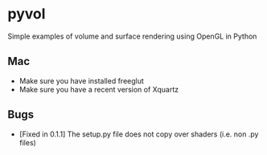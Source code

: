 # pyvol
Simple examples of volume and surface rendering using OpenGL in Python


## Mac

- Make sure you have installed freeglut
- Make sure you have a recent version of Xquartz

## Bugs

- [Fixed in 0.1.1] The setup.py file does not copy over shaders (i.e. non .py files)
